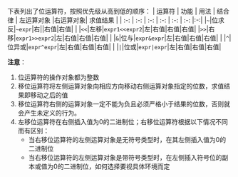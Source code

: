 下表列出了位运算符，按照优先级从高到低的顺序：
| 运算符 | 功能 | 用法 | 结合律 | 左运算对象 |右运算对象| 求值结果 |
| :-: | :-: | :-: | :-: | :-: | :-: |:-:|
|`~`|位求反|`~expr`|右||右值|右值|
|
|`<<`|左移|`expr1<<expr2`|左|右值|右值|右值|
|`>>`|右移|`expr1>>expr2`|左|右值|右值|右值|
|
|`&`|位与|`expr&expr`|左|右值|右值|右值|
|
|`^`|位异或|`expr^expr`|左|右值|右值|右值|
|
|`|`|位或|`expr|expr`|左|右值|右值|右值|

**注意**：
1. 位运算符的操作对象都为整数
2. 移位运算符将左侧运算对象向相应方向移动右侧运算对象指定的位数，求值结果即移动之后的值
3. 移位运算符右侧的运算对象一定不能为负且必须严格小于结果的位数，否则就会产生未定义的行为。
4. 左移位运算符在右侧插入值为0的二进制位；右移位运算符根据以下情况不同而有区别：
    * 当右移位运算符的左侧运算对象是无符号类型时，在其左侧插入值为0的二进制位
    * 当右移位运算符的左侧运算对象是带符号类型时，在左侧插入符号位的副本或值为0的二进制位，如何选择要视具体环境而定